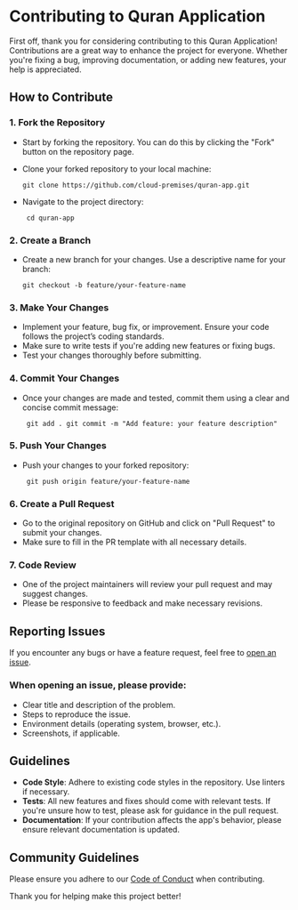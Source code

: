 # Contributing to Quran Application

First off, thank you for considering contributing to this Quran Application! Contributions are a great way to enhance the project for everyone. Whether you're fixing a bug, improving documentation, or adding new features, your help is appreciated.

## How to Contribute

### 1. Fork the Repository

- Start by forking the repository. You can do this by clicking the "Fork" button on the repository page.
- Clone your forked repository to your local machine:

  `git clone https://github.com/cloud-premises/quran-app.git`

- Navigate to the project directory:

  ` cd quran-app`

### 2. Create a Branch

- Create a new branch for your changes. Use a descriptive name for your branch:

  `git checkout -b feature/your-feature-name`

### 3. Make Your Changes

- Implement your feature, bug fix, or improvement. Ensure your code follows the project’s coding standards.
- Make sure to write tests if you're adding new features or fixing bugs.
- Test your changes thoroughly before submitting.

### 4. Commit Your Changes

- Once your changes are made and tested, commit them using a clear and concise commit message:

  ` git add .
git commit -m "Add feature: your feature description"`

### 5. Push Your Changes

- Push your changes to your forked repository:

  ` git push origin feature/your-feature-name`

### 6. Create a Pull Request

- Go to the original repository on GitHub and click on "Pull Request" to submit your changes.
- Make sure to fill in the PR template with all necessary details.

### 7. Code Review

- One of the project maintainers will review your pull request and may suggest changes.
- Please be responsive to feedback and make necessary revisions.

## Reporting Issues

If you encounter any bugs or have a feature request, feel free to [open an issue](https://github.com/Cloud-Premises/quran-app/issues).

### When opening an issue, please provide:

- Clear title and description of the problem.
- Steps to reproduce the issue.
- Environment details (operating system, browser, etc.).
- Screenshots, if applicable.

## Guidelines

- **Code Style**: Adhere to existing code styles in the repository. Use linters if necessary.
- **Tests**: All new features and fixes should come with relevant tests. If you're unsure how to test, please ask for guidance in the pull request.
- **Documentation**: If your contribution affects the app's behavior, please ensure relevant documentation is updated.

## Community Guidelines

Please ensure you adhere to our [Code of Conduct](./CODE_OF_CONDUCT.md) when contributing.

Thank you for helping make this project better!
